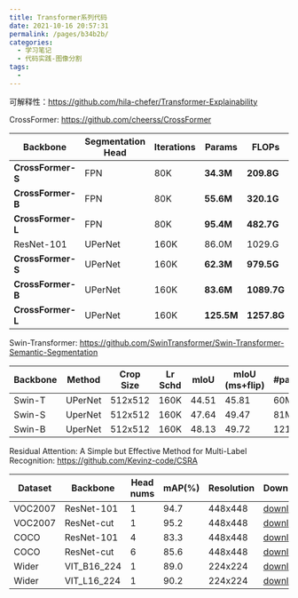 ```yaml
---
title: Transformer系列代码
date: 2021-10-16 20:57:31
permalink: /pages/b34b2b/
categories:
  - 学习笔记
  - 代码实践-图像分割
tags:
  - 
---
```

可解释性：https://github.com/hila-chefer/Transformer-Explainability



CrossFormer: https://github.com/cheerss/CrossFormer

| Backbone          | Segmentation Head | Iterations | Params     | FLOPs       | IOU      | MS IOU   |
| ----------------- | ----------------- | ---------- | ---------- | ----------- | -------- | -------- |
| **CrossFormer-S** | FPN               | 80K        | **34.3M**  | **209.8G**  | **46.4** | -        |
| **CrossFormer-B** | FPN               | 80K        | **55.6M**  | **320.1G**  | **48.0** | -        |
| **CrossFormer-L** | FPN               | 80K        | **95.4M**  | **482.7G**  | **49.1** | -        |
| ResNet-101        | UPerNet           | 160K       | 86.0M      | 1029.G      | 44.9     | -        |
| **CrossFormer-S** | UPerNet           | 160K       | **62.3M**  | **979.5G**  | **47.6** | **48.4** |
| **CrossFormer-B** | UPerNet           | 160K       | **83.6M**  | **1089.7G** | **49.7** | **50.6** |
| **CrossFormer-L** | UPerNet           | 160K       | **125.5M** | **1257.8G** | **50.4** | **51.4** |

Swin-Transformer: https://github.com/SwinTransformer/Swin-Transformer-Semantic-Segmentation

| Backbone | Method  | Crop Size | Lr Schd | mIoU  | mIoU (ms+flip) | #params | FLOPs |
| -------- | ------- | --------- | ------- | ----- | -------------- | ------- | ----- |
| Swin-T   | UPerNet | 512x512   | 160K    | 44.51 | 45.81          | 60M     | 945G  |
| Swin-S   | UperNet | 512x512   | 160K    | 47.64 | 49.47          | 81M     | 1038G |
| Swin-B   | UperNet | 512x512   | 160K    | 48.13 | 49.72          | 121M    | 1188G |



Residual Attention: A Simple but Effective Method for Multi-Label Recognition: https://github.com/Kevinz-code/CSRA

| Dataset | Backbone    | Head nums | mAP(%) | Resolution | Download                                                     |
| ------- | ----------- | --------- | ------ | ---------- | ------------------------------------------------------------ |
| VOC2007 | ResNet-101  | 1         | 94.7   | 448x448    | [download](https://drive.google.com/u/0/uc?export=download&confirm=bXcv&id=1cQSRI_DWyKpLa0tvxltoH9rM4IZMIEWJ) |
| VOC2007 | ResNet-cut  | 1         | 95.2   | 448x448    | [download](https://drive.google.com/u/0/uc?export=download&confirm=otx_&id=1bzSsWhGG-zUNQRMB7rQCuPMqLZjnrzFh) |
| COCO    | ResNet-101  | 4         | 83.3   | 448x448    | [download](https://drive.google.com/u/0/uc?export=download&confirm=EWtH&id=1e_WzdVgF_sQc--ubN-DRnGVbbJGSJEZa) |
| COCO    | ResNet-cut  | 6         | 85.6   | 448x448    | [download](https://drive.google.com/u/0/uc?export=download&confirm=uEcu&id=17FgLUe_vr5sJX6_TT-MPdP5TYYAcVEPF) |
| Wider   | VIT_B16_224 | 1         | 89.0   | 224x224    | [download](https://drive.google.com/u/0/uc?id=1qkJgWQ2EOYri8ITLth_wgnR4kEsv0bfj&export=download) |
| Wider   | VIT_L16_224 | 1         | 90.2   | 224x224    | [download](https://drive.google.com/u/0/uc?id=1da8D7UP9cMCgKO0bb1gyRvVqYoZ3Wh7O&export=download) |